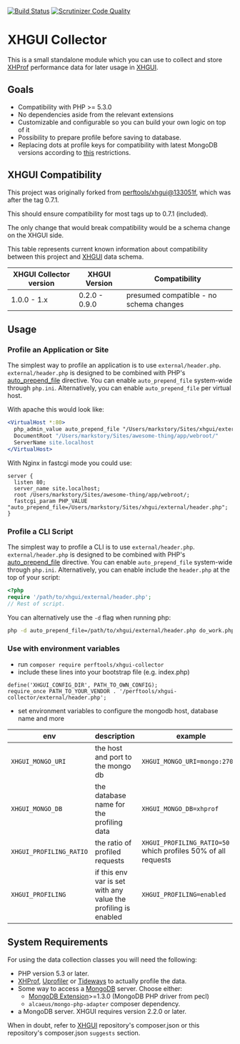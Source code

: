 [![Build Status](https://scrutinizer-ci.com/g/pshentsoff/xhgui-collector/badges/build.png?b=master)](https://scrutinizer-ci.com/g/pshentsoff/xhgui-collector/build-status/master)
[![Scrutinizer Code Quality](https://scrutinizer-ci.com/g/pshentsoff/xhgui-collector/badges/quality-score.png?b=master)](https://scrutinizer-ci.com/g/pshentsoff/xhgui-collector/?branch=master)

# XHGUI Collector

This is a small standalone module which you can use to collect and store
[XHProf][1] performance data for later usage in [XHGUI][2].

## Goals
 - Compatibility with PHP >= 5.3.0
 - No dependencies aside from the relevant extensions
 - Customizable and configurable so you can build your own logic on top of it
 - Possibility to prepare profile before saving to database.
 - Replacing dots at profile keys for compatibility with latest MongoDB versions according to [this](https://docs.mongodb.com/manual/reference/limits/#Restrictions-on-Field-Names) restrictions.

## XHGUI Compatibility

This project was originally forked from [perftools/xhgui@133051f], which was after the tag 0.7.1.

This should ensure compatibility for most tags up to 0.7.1 (included).

The only change that would break compatibility would be a schema change on the XHGUI side.

This table represents current known information about compatibility between this project and [XHGUI][2] data schema.

| XHGUI Collector version | XHGUI Version | Compatibility                           |
|-------------------------|---------------|-----------------------------------------|
| 1.0.0 - 1.x             | 0.2.0 - 0.9.0 | presumed compatible - no schema changes |

## Usage

### Profile an Application or Site

The simplest way to profile an application is to use `external/header.php`.
`external/header.php` is designed to be combined with PHP's
[auto_prepend_file][4] directive. You can enable `auto_prepend_file` system-wide
through `php.ini`. Alternatively, you can enable `auto_prepend_file` per virtual
host.

With apache this would look like:

```apache
<VirtualHost *:80>
  php_admin_value auto_prepend_file "/Users/markstory/Sites/xhgui/external/header.php"
  DocumentRoot "/Users/markstory/Sites/awesome-thing/app/webroot/"
  ServerName site.localhost
</VirtualHost>
```
With Nginx in fastcgi mode you could use:

```nginx
server {
  listen 80;
  server_name site.localhost;
  root /Users/markstory/Sites/awesome-thing/app/webroot/;
  fastcgi_param PHP_VALUE "auto_prepend_file=/Users/markstory/Sites/xhgui/external/header.php";
}
```

### Profile a CLI Script

The simplest way to profile a CLI is to use `external/header.php`.
`external/header.php` is designed to be combined with PHP's
[auto_prepend_file][4] directive. You can enable `auto_prepend_file` system-wide
through `php.ini`. Alternatively, you can enable include the `header.php` at the
top of your script:

```php
<?php
require '/path/to/xhgui/external/header.php';
// Rest of script.
```

You can alternatively use the `-d` flag when running php:

```bash
php -d auto_prepend_file=/path/to/xhgui/external/header.php do_work.php
```

### Use with environment variables

* run `composer require perftools/xhgui-collector` 
* include these lines into your bootstrap file (e.g. index.php) 

```
define('XHGUI_CONFIG_DIR', PATH_TO_OWN_CONFIG);
require_once PATH_TO_YOUR_VENDOR . '/perftools/xhgui-collector/external/header.php';
```
 
* set environment variables to configure the mongodb host, database name and more

| env | description | example | default |
| ---- | ----------- | ------- | ------- |
| `XHGUI_MONGO_URI` | the host and port to the mongo db | `XHGUI_MONGO_URI=mongo:27017` | 127.0.0.1:27017 |
| `XHGUI_MONGO_DB` | the database name for the profiling data | `XHGUI_MONGO_DB=xhprof` | xhprof |
| `XHGUI_PROFILING_RATIO` | the ratio of profiled requests | `XHGUI_PROFILING_RATIO=50` which profiles 50% of all requests | `XHGUI_PROFILING_RATIO=100` |
| `XHGUI_PROFILING` | if this env var is set with any value the profiling is enabled | `XHGUI_PROFILING=enabled` | it is not set per default, so no profiling will be triggered |


## System Requirements

For using the data collection classes you will need the following:

 * PHP version 5.3 or later.
 * [XHProf](http://pecl.php.net/package/xhprof),
   [Uprofiler](https://github.com/FriendsOfPHP/uprofiler) or
   [Tideways](https://github.com/tideways/php-profiler-extension) to actually profile the data.
 * Some way to access a [MongoDB][3] server. Choose either:
    * [MongoDB Extension](http://pecl.php.net/package/mongo)>=1.3.0 (MongoDB PHP driver from pecl)
    * `alcaeus/mongo-php-adapter` composer dependency.   
 * a MongoDB server. XHGUI requires version 2.2.0 or later.

When in doubt, refer to [XHGUI][2] repository's composer.json or this
repository's composer.json `suggests` section.


 [1]:https://pecl.php.net/package/xhprof
 [2]:https://github.com/perftools/xhgui
 [3]:http://www.mongodb.org/
 [perftools/xhgui@133051f]:https://github.com/perftools/xhgui/commit/133051f0c27240adadf00eadc236be595caadcdd
 [4]:http://www.php.net/manual/en/ini.core.php#ini.auto-prepend-file
